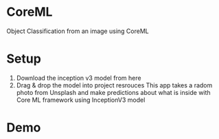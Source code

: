 # CoreML
Object Classification from an image using CoreML

# Setup
1. Download the inception v3 model from here
2. Drag & drop the model into project resrouces
This app takes a radom photo from Unsplash and make predictions about what is inside with Core ML framework using InceptionV3 model
# Demo
